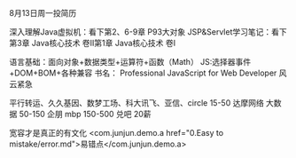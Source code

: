 8月13日周一投简历

深入理解Java虚拟机：看下第2、6-9章 P93大对象
JSP&Servlet学习笔记：看下第3章
Java核心技术 卷Ⅱ第1章
Java核心技术 卷Ⅰ

语言基础：面向对象+数据类型+运算符+函数（Math）
JS:选择器事件+DOM+BOM+各种兼容
书名：
    Professional JavaScript for Web Developer
    风云紧急

平行转运、久久基因、数梦工场、科大讯飞、亚信、circle
15-50 达摩网络 大数据
50-150 企朋 mbp
150-500 兑吧 20薪

宽容才是真正的有文化
<com.junjun.demo.a href="0.Easy to mistake/error.md">易错点</com.junjun.demo.a>


